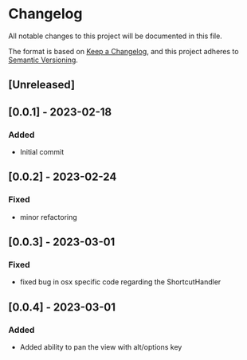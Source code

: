 # Changelog
All notable changes to this project will be documented in this file.

The format is based on [Keep a Changelog](https://keepachangelog.com/en/1.0.0/),
and this project adheres to [Semantic Versioning](https://semver.org/spec/v2.0.0.html).

## [Unreleased]

## [0.0.1] - 2023-02-18
### Added
- Initial commit

## [0.0.2] - 2023-02-24
### Fixed
- minor refactoring

## [0.0.3] - 2023-03-01
### Fixed
- fixed bug in osx specific code regarding the ShortcutHandler

## [0.0.4] - 2023-03-01
### Added
- Added ability to pan the view with alt/options key